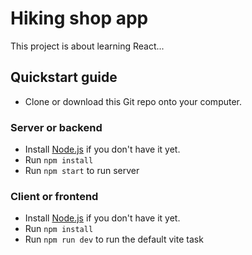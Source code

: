 # Hiking shop app

This project is about learning React...

## Quickstart guide

- Clone or download this Git repo onto your computer.

### Server or backend

- Install [Node.js](https://nodejs.org/en/) if you don't have it yet.
- Run `npm install`
- Run `npm start` to run server

### Client or frontend

- Install [Node.js](https://nodejs.org/en/) if you don't have it yet.
- Run `npm install`
- Run `npm run dev` to run the default vite task
